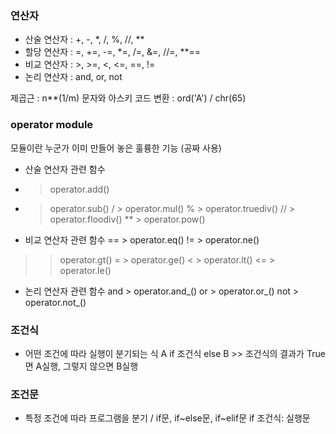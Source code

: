 ### 연산자

- 산술 연산자 : +, -, *, /, %, //, **
- 할당 연산자 : =, +=, -=, *=, /=, &=, //=, **==
- 비교 연산자 : >, >=, <, <=, ==, !=
- 논리 연산자 : and, or, not

제곱근 : n**(1/m)
문자와 아스키 코드 변환 : ord('A') / chr(65)

### operator module
모듈이란 누군가 이미 만들어 놓은 훌륭한 기능 (공짜 사용)

- 산술 연산자 관련 함수
+ > operator.add()
- > operator.sub()
/ > operator.mul()
% > operator.truediv()
// > operator.floodiv()
** > operator.pow()

- 비교 연산자 관련 함수
== > operator.eq()
!= > operator.ne()
> > operator.gt()
>= > operator.ge()
< > operator.lt()
<= > operator.le()

- 논리 연산자 관련 함수
and > operator.and_()
or > operator.or_()
not > operator.not_()

### 조건식 
- 어떤 조건에 따라 실행이 분기되는 식
A if 조건식 else B >> 조건식의 결과가 True면 A실행, 그렇지 않으면 B실행

### 조건문 
- 특정 조건에 따라 프로그램을 분기 / if문, if~else문, if~elif문
if 조건식:
    실행문
